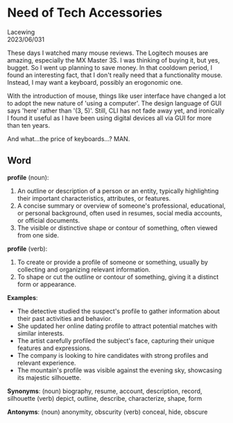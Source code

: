 # Need of Tech Accessories

Lacewing  
2023/06/031

These days I watched many mouse reviews.
The Logitech mouses are amazing, especially the MX Master 3S.
I was thinking of buying it, but yes, bugget.
So I went up planning to save money.
In that cooldown period, I found an interesting fact, that I don't really need that a functionality mouse.
Instead, I may want a keyboard, possibly an erogonomic one.

With the introduction of mouse, things like user interface have changed a lot to adopt the new nature of 'using a computer'.
The design language of GUI says 'here' rather than '(3, 5)'.
Still, CLI has not fade away yet, and ironically I found it useful as I have been using digital devices all via GUI for more than ten years.

And what...the price of keyboards...? MAN.

## Word
**profile** (noun):

1. An outline or description of a person or an entity, typically highlighting their important characteristics, attributes, or features.
2. A concise summary or overview of someone's professional, educational, or personal background, often used in resumes, social media accounts, or official documents.
3. The visible or distinctive shape or contour of something, often viewed from one side.

**profile** (verb):

1. To create or provide a profile of someone or something, usually by collecting and organizing relevant information.
2. To shape or cut the outline or contour of something, giving it a distinct form or appearance.

**Examples**:
- The detective studied the suspect's profile to gather information about their past activities and behavior.
- She updated her online dating profile to attract potential matches with similar interests.
- The artist carefully profiled the subject's face, capturing their unique features and expressions.
- The company is looking to hire candidates with strong profiles and relevant experience.
- The mountain's profile was visible against the evening sky, showcasing its majestic silhouette.

**Synonyms**:
(noun) biography, resume, account, description, record, silhouette
(verb) depict, outline, describe, characterize, shape, form

**Antonyms**:
(noun) anonymity, obscurity
(verb) conceal, hide, obscure
